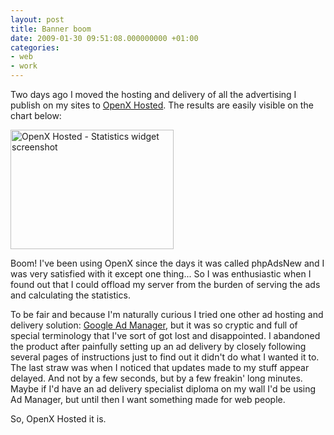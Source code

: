 ```yaml
---
layout: post
title: Banner boom
date: 2009-01-30 09:51:08.000000000 +01:00
categories:
- web
- work
---
```

Two days ago I moved the hosting and delivery of all the advertising I publish on my sites to <a href="http://www.openx.org/ad-server/get-openx-hosted">OpenX Hosted</a>. The results are easily visible on the chart below:

<img alt="OpenX Hosted - Statistics widget screenshot" src="https://content.rusiczki.net/blogpics/openx-hosted-statistics-widget.png" width="261" height="191"/>

Boom! I've been using OpenX since the days it was called phpAdsNew and I was very satisfied with it except one thing... So I was enthusiastic when I found out that I could offload my server from the burden of serving the ads and calculating the statistics.

To be fair and because I'm naturally curious I tried one other ad hosting and delivery solution: <a href="http://www.google.com/admanager/">Google Ad Manager</a>, but it was so cryptic and full of special terminology that I've sort of got lost and disappointed. I abandoned the product after painfully setting up an ad delivery by closely following several pages of instructions just to find out it didn't do what I wanted it to. The last straw was when I noticed that updates made to my stuff appear delayed. And not by a few seconds, but by a few freakin' long minutes. Maybe if I'd have an ad delivery specialist diploma on my wall I'd be using Ad Manager, but until then I want something made for web people.

So, OpenX Hosted it is.
